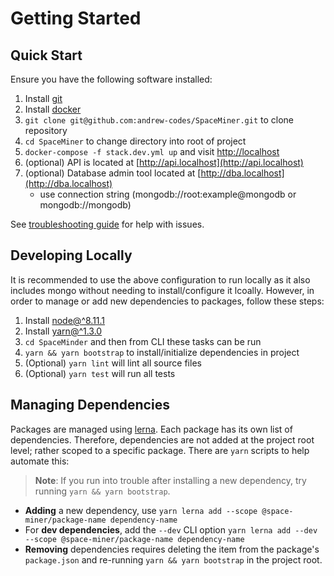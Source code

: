 # Getting Started

## Quick Start

Ensure you have the following software installed:

1. Install [git](https://git-scm.com/downloads)
2. Install [docker](https://www.docker.com/community-edition#/download)
3. `git clone git@github.com:andrew-codes/SpaceMiner.git` to clone repository
4. `cd SpaceMiner` to change directory into root of project
5. `docker-compose -f stack.dev.yml up` and visit [http://localhost](http://localhost)
6. (optional) API is located at [http://api.localhost](http://api.localhost)
7. (optional) Database admin tool located at  [http://dba.localhost](http://dba.localhost)
    - use connection string (mongodb://root:example@mongodb or mongodb://mongodb)

See [troubleshooting guide](./troubleshooting-guide.md) for help with issues.

## Developing Locally

It is recommended to use the above configuration to run locally as it also includes mongo without needing to install/configure it lcoally. However, in order to manage or add new dependencies to packages, follow these steps:

1. Install [node@^8.11.1](https://nodejs.org/en/)
2. Install [yarn@^1.3.0](https://yarnpkg.com/lang/en/docs/install/)
3. `cd SpaceMinder` and then from CLI these tasks can be run
4. `yarn && yarn bootstrap` to install/initialize dependencies in project
5. (Optional) `yarn lint` will lint all source files
6. (Optional) `yarn test` will run all tests

## Managing Dependencies

Packages are managed using [lerna](https://lernajs.io/). Each package has its own list of dependencies. Therefore, dependencies are not added at the project root level; rather scoped to a specific package. There are `yarn` scripts to help automate this:

> **Note**: If you run into trouble after installing a new dependency, try running `yarn && yarn bootstrap`.

- **Adding** a new dependency, use `yarn lerna add --scope @space-miner/package-name dependency-name`
- For **dev dependencies**, add the `--dev` CLI option `yarn lerna add --dev --scope @space-miner/package-name dependency-name`
- **Removing** dependencies requires deleting the item from the package's `package.json` and re-running `yarn && yarn bootstrap` in the project root.
